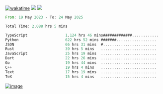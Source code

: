 [![wakatime](https://wakatime.com/badge/user/00eead22-fb14-4dd0-ab8a-3625cafbd50d.svg)](https://wakatime.com/@00eead22-fb14-4dd0-ab8a-3625cafbd50d)
![](https://komarev.com/ghpvc/?username=flatypus)
![](https://pixel.flatypus.me/flatypus?type=tracker)
<!--START_SECTION:waka-->

```rust
From: 19 May 2023 - To: 24 May 2025

Total Time: 2,088 hrs 5 mins

TypeScript                 1,124 hrs 46 mins#############............   53.56 %
Python                     622 hrs 52 mins #######..................   29.66 %
JSON                       66 hrs 31 mins  #........................   03.17 %
Rust                       39 hrs 5 mins   .........................   01.86 %
JavaScript                 25 hrs 19 mins  .........................   01.21 %
Dart                       22 hrs 26 mins  .........................   01.07 %
Go                         19 hrs 44 mins  .........................   00.94 %
C++                        19 hrs 4 mins   .........................   00.91 %
Text                       17 hrs 19 mins  .........................   00.82 %
TeX                        15 hrs 4 mins   .........................   00.72 %
```

<!--END_SECTION:waka-->
[<img alt="image" src="https://github.com/flatypus/flatypus/assets/68029599/0a302dc1-501c-43a0-ae8d-37ec4817f3bd">](https://flatypus.me)

